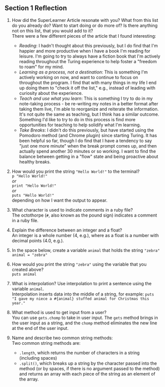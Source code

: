 ## Section 1 Reflection

1. How did the SuperLearner Article resonate with you? What from this list do you already do? Want to start doing or do more of? Is there anything not on this list, that you would add to it?  
 There were a few different pieces of the article that I found interesting:
   * _Reading_: I hadn't thought about this previously, but I do find that I'm happier and more productive when I have a book I'm reading for leisure. I'm going to try to always have a fiction book that I'm actively reading throughout the Turing experience to help foster a "freedom to roam" for my mind.
   * _Learning as a process, not a destination_: This is something I'm actively working on now, and want to continue to focus on throughout the program. I find that with many things in my life I end up doing them to "check it off the list," e.g., instead of leading with curiosity about the experience.
   * _Teach and use what you learn_: This is something I try to do in my note-taking process - be re-writing my notes in a better format after taking them live, I'm able to reorganize and reiterate the information. It's not quite the same as teaching, but I think has a similar outcome. Something I'd like to try to do in this process is find more opportunities for teaching to help solidify what I'm learning.
   * _Take Breaks_: I didn't do this previously, but have started using the Pomodoro method (and Chrome plugin) since starting Turing. It has been helpful so far, though I do find that I have a tendency to say "just one more minute" when the break prompt comes up, and then actually spend another 30 minutes or so working. I want to find the balance between getting in a "flow" state and being proactive about healthy breaks.

1. How would you print the string `"Hello World!"` to the terminal?  
  `p "Hello World!"`  
   _or_  
  `print "Hello World!"`  
   _or_  
  `puts "Hello World!"`  
  depending on how I want the output to appear.

1. What character is used to indicate comments in a ruby file?  
  The octothorpe (`#`, also known as the pound sign) indicates a comment in a ruby file.

1. Explain the difference between an integer and a float?  
  An integer is a whole number (4, e.g.), where as a float is a number with decimal points (4.0, e.g.).

1. In the space below, create a variable `animal` that holds the string `"zebra"`  
  `animal = "zebra"`

1. How would you print the string `"zebra"` using the variable that you created above?  
  `puts animal`  

1. What is interpolation? Use interpolation to print a sentence using the variable `animal`.  
  Interpolation inserts data into the middle of a string, for example: 
  `puts "I gave my niece a #{animal} stuffed animal for Christmas this year."`

1. What method is used to get input from a user?  
  You can use `gets.chomp` to take in user input. The `gets` method brings in the user input as a string, and the `chomp` method eliminates the new line at the end of the user input.

1. Name and describe two common string methods:  
  Two common string methods are:
    * `.length`, which returns the number of characters in a string (including spaces)
    * `.split()`, which breaks up a string by the character passed into the method (or by spaces, if there is no argument passed to the method) and returns an array with each piece of the string as an element of the array.  
